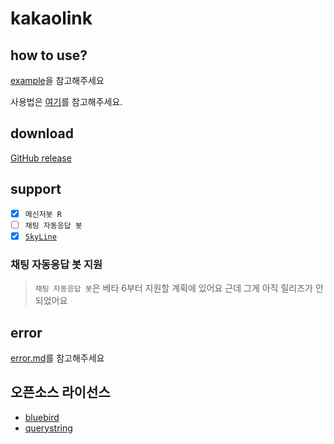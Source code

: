 # kakaolink
## how to use?
[example](https://github.com/naijun0403/kakaolink/blob/main/example)을 참고해주세요

사용법은 [여기](https://github.com/naijun0403/kakaolink/wiki/1.-모듈-적용법)를 참고해주세요.

## download
[GitHub release](https://github.com/naijun0403/kakaolink/releases)

## support
- [x] `메신저봇 R`
- [ ] `채팅 자동응답 봇`
- [x] [`SkyLine`](https://github.com/SkyLineLab/SkyLine)

### 채팅 자동응답 봇 지원
> `채팅 자동응답 봇`은 베타 6부터 지원할 계획에 있어요 근데 그게 아직 릴리즈가 안되었어요 

## error
[error.md](https://github.com/naijun0403/kakaolink/blob/main/doc/user/error.md)를 참고해주세요

## 오픈소스 라이선스
- [bluebird](https://github.com/petkaantonov/bluebird/blob/master/LICENSE)
- [querystring](https://github.com/Gozala/querystring/blob/master/LICENSE)